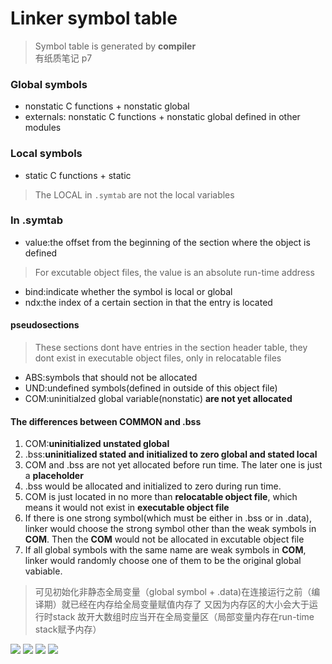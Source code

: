 # Linker symbol table
> Symbol table is generated by **compiler**  
> 有纸质笔记 p7

### Global symbols
* nonstatic C functions + nonstatic global
* externals: nonstatic C functions + nonstatic global defined in other modules

### Local symbols
* static C functions + static
> The LOCAL in `.symtab` are not the local variables

### In .symtab
* value:the offset from the beginning of the section where the object is defined
> For excutable object files, the value is an absolute run-time address

* bind:indicate whether the symbol is local or global
* ndx:the index of a certain section in that the entry is located

#### pseudosections
> These sections dont have entries in the section header table, they dont exist in executable object files, only in relocatable files

* ABS:symbols that should not be allocated
* UND:undefined symbols(defined in outside of this object file)
* COM:uninitialzed global variable(nonstatic) **are not yet allocated**

#### The differences between COMMON and .bss
1. COM:**uninitialized unstated global**
2. .bss:**uninitialized stated and initialized to zero global and stated local**
3. COM and .bss are not yet allocated before run time. The later one is just a **placeholder**
4. .bss would be allocated and initialized to zero during run time.
5. COM is just located in no more than **relocatable object file**, which means it would not exist in **executable object file**
6. If there is one strong symbol(which must be either in .bss or in .data), linker would choose the strong symbol other than the weak symbols in **COM**. Then the **COM** would not be allocated in excutable object file
7. If all global symbols with the same name are weak symbols in **COM**, linker would randomly choose one of them to be the original global vabiable.

> 可见初始化非静态全局变量（global symbol + .data)在连接运行之前（编译期）就已经在内存给全局变量赋值内存了 又因为内存区的大小会大于运行时stack 故开大数组时应当开在全局变量区（局部变量内存在run-time stack赋予内存）

![](/Users/administrator/Documents/CSAPP_Study/photo/截屏2019-12-06下午12.27.05.png)
![](/Users/administrator/Documents/CSAPP_Study/photo/截屏2019-12-06下午12.28.57.png)
![](/Users/administrator/Documents/CSAPP_Study/photo/截屏2019-12-06下午12.29.03.png)
![](/Users/administrator/Documents/CSAPP_Study/photo/截屏2019-12-06下午12.29.12.png)